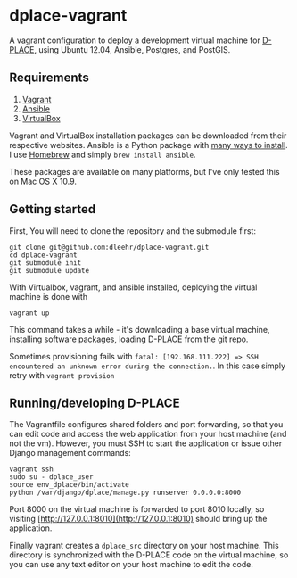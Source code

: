 # dplace-vagrant

A vagrant configuration to deploy a development virtual machine for [D-PLACE](http://github.com/NESCent/dplace), using Ubuntu 12.04, Ansible, Postgres, and PostGIS.

## Requirements


1. [Vagrant](http://vagrantup.com)
2. [Ansible](http://ansible.com)
3. [VirtualBox](http://virtualbox.org)

Vagrant and VirtualBox installation packages can be downloaded from their respective websites.  Ansible is a Python package with [many ways to install](http://docs.ansible.com/intro_installation.html).  I use [Homebrew](http://brew.sh) and simply `brew install ansible`.

These packages are available on many platforms, but I've only tested this on Mac OS X 10.9.



## Getting started

First, You will need to clone the repository and the submodule first:

    git clone git@github.com:dleehr/dplace-vagrant.git
    cd dplace-vagrant
    git submodule init
    git submodule update

With Virtualbox, vagrant, and ansible installed, deploying the virtual machine is done with

    vagrant up

This command takes a while - it's downloading a base virtual machine, installing software packages, loading D-PLACE from the git repo.

Sometimes provisioning fails with `fatal: [192.168.111.222] => SSH encountered an unknown error during the connection.`.  In this case simply retry with `vagrant provision`

## Running/developing D-PLACE

The Vagrantfile configures shared folders and port forwarding, so that you can edit code and access the web application from your host machine (and not the vm).  However, you must SSH to start the application or issue other Django management commands:

    vagrant ssh
    sudo su - dplace_user
    source env_dplace/bin/activate
    python /var/django/dplace/manage.py runserver 0.0.0.0:8000

Port 8000 on the virtual machine is forwarded to port 8010 locally, so visiting [http://127.0.0.1:8010](http://127.0.0.1:8010) should bring up the application.  

Finally vagrant creates a `dplace_src` directory on your host machine.  This directory is synchronized with the D-PLACE code on the virtual machine, so you can use any text editor on your host machine to edit the code.
